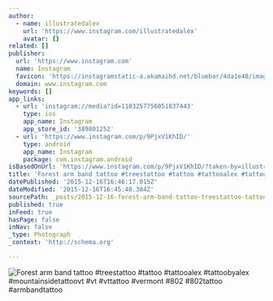 ```yaml
---
author:
  - name: illustratedalex
    url: 'https://www.instagram.com/illustratedalex'
    avatar: {}
related: []
publisher:
  url: 'https://www.instagram.com'
  name: Instagram
  favicon: 'https://instagramstatic-a.akamaihd.net/bluebar/4da1e40/images/ico/favicon.ico'
  domain: www.instagram.com
keywords: []
app_links:
  - url: 'instagram://media?id=1103257756051837443'
    type: ios
    app_name: Instagram
    app_store_id: '389801252'
  - url: 'https://www.instagram.com/p/9PjxV1KhID/'
    type: android
    app_name: Instagram
    package: com.instagram.android
isBasedOnUrl: 'https://www.instagram.com/p/9PjxV1KhID/?taken-by=illustratedalex'
title: 'Forest arm band tattoo #treestattoo #tattoo #tattooalex #tattoobyalex #mountainsidetattoovt #vt #vttattoo #vermont #802 #802tattoo #armbandtattoo'
datePublished: '2015-12-16T16:46:17.015Z'
dateModified: '2015-12-16T16:45:40.384Z'
sourcePath: _posts/2015-12-16-forest-arm-band-tattoo-treestattoo-tattoo-tattooalex-tat.md
published: true
inFeed: true
hasPage: false
inNav: false
_type: Photograph
_context: 'http://schema.org'

---
```

![Forest arm band tattoo &num;treestattoo &num;tattoo &num;tattooalex &num;tattoobyalex &num;mountainsidetattoovt &num;vt &num;vttattoo &num;vermont &num;802 &num;802tattoo &num;armbandtattoo](https://scontent.cdninstagram.com/hphotos-xap1/t51.2885-15/s640x640/sh0.08/e35/12063236_436282336554957_1754376120_n.jpg)